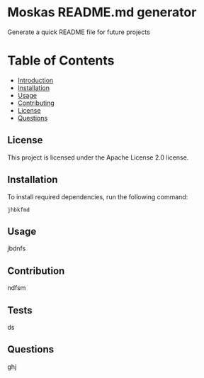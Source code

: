 # Moskas README.md generator
Generate a quick README file for future projects

# Table of Contents

- [Introduction](#introduction)
- [Installation](#installation)
- [Usage](#usage)
- [Contributing](#contributing)
- [License](#license)
- [Questions](#questions)


## License
This project is licensed under the Apache License 2.0 license.

## Installation
To install required dependencies, run the following command:
```
jhbkfmd
```

## Usage
jbdnfs

## Contribution
 ndfsm

## Tests
 ds

## Questions
ghj
